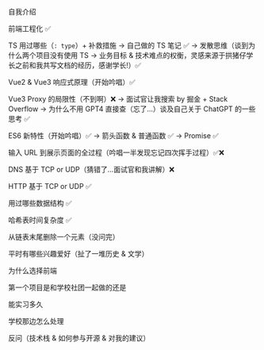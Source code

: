 自我介绍

前端工程化 ✅

TS 用过哪些（`: type`）+ 补救措施 -> 自己做的 TS 笔记 ✅ -> 发散思维（谈到为什么两个项目没有使用 TS -> 业务目标 & 技术难点的权衡，灵感来源于拱猪仔学长之前和我共写文档的经历，感谢学长!）✅

Vue2 & Vue3 响应式原理（开始吟唱）✅

Vue3 Proxy 的局限性（不到啊）❌ -> 面试官让我搜索 by 掘金 + Stack Overflow -> 为什么不用 GPT4 直接查（忘了...）谈及自己关于 ChatGPT 的一些思考 ✅

ES6 新特性（开始吟唱）✅ -> 箭头函数 & 普通函数 ✅ -> Promise ✅

输入 URL 到展示页面的全过程（吟唱一半发现忘记四次挥手过程）✅❌

DNS 基于 TCP or UDP（猜错了...面试官和我讲解）❌

HTTP 基于 TCP or UDP ✅

用过哪些数据结构 ✅

哈希表时间复杂度 ✅

从链表末尾删除一个元素（没问完）

平时有哪些兴趣爱好（扯了一堆历史 & 文学）

为什么选择前端

第一个项目是和学校社团一起做的还是

能实习多久

学校那边怎么处理

反问（技术栈 & 如何参与开源 & 对我的建议）


